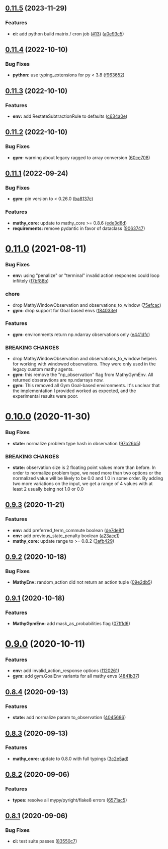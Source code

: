 ## [0.11.5](https://github.com/mathy/mathy_envs/compare/v0.11.4...v0.11.5) (2023-11-29)


### Features

* **ci:** add python build matrix / cron job ([#13](https://github.com/mathy/mathy_envs/issues/13)) ([a0e93c5](https://github.com/mathy/mathy_envs/commit/a0e93c567513456ad10578a91acacf08c601a770))

## [0.11.4](https://github.com/mathy/mathy_envs/compare/v0.11.3...v0.11.4) (2022-10-10)


### Bug Fixes

* **python:** use typing_extensions for py < 3.8 ([f963652](https://github.com/mathy/mathy_envs/commit/f9636522f71822ef17204988ad31ecf53cbba7bf))

## [0.11.3](https://github.com/mathy/mathy_envs/compare/v0.11.2...v0.11.3) (2022-10-10)


### Features

* **env:** add RestateSubtractionRule to defaults ([c634a0e](https://github.com/mathy/mathy_envs/commit/c634a0efd8c1977f43f65866d3066559106cfdc3))

## [0.11.2](https://github.com/mathy/mathy_envs/compare/v0.11.1...v0.11.2) (2022-10-10)


### Bug Fixes

* **gym:** warning about legacy ragged to array conversion ([60ce708](https://github.com/mathy/mathy_envs/commit/60ce708d37b0f81e45cb0578fe8ab10fe86833c0))

## [0.11.1](https://github.com/mathy/mathy_envs/compare/v0.11.0...v0.11.1) (2022-09-24)


### Bug Fixes

* **gym:** pin version to < 0.26.0 ([ba8137c](https://github.com/mathy/mathy_envs/commit/ba8137cf82f4310d8a57f221692960e1b8118546))


### Features

* **mathy_core:** update to mathy_core >= 0.8.6 ([ede3d8d](https://github.com/mathy/mathy_envs/commit/ede3d8d441116f7d0700261c0b3bb815877aa997))
* **requirements:** remove pydantic in favor of dataclass ([9063747](https://github.com/mathy/mathy_envs/commit/9063747de54f216b080484b84e930f375a3aff96))

# [0.11.0](https://github.com/mathy/mathy_envs/compare/v0.10.0...v0.11.0) (2021-08-11)


### Bug Fixes

* **env:** using "penalize" or "terminal" invalid action responses could loop infiitely ([f7bf88b](https://github.com/mathy/mathy_envs/commit/f7bf88bd42f6b58c0b76c34c240602aa5a57257e))


### chore

* drop MathyWindowObservation and observations_to_window ([75efcac](https://github.com/mathy/mathy_envs/commit/75efcac734051740b28825f166f4232e12b89cec))
* **gym:** drop support for Goal based envs ([f84033e](https://github.com/mathy/mathy_envs/commit/f84033e4159957f6600b9c7a77590d8b694e59e9))


### Features

* **gym:** environments return np.ndarray observations only ([e441dfc](https://github.com/mathy/mathy_envs/commit/e441dfccfea7011551efb3514ea468716e097255))


### BREAKING CHANGES

* drop MathyWindowObservation and observations_to_window helpers for working with windowed observations. They were only used in the legacy custom mathy agents.
* **gym:** this remove the "np_observation" flag from MathyGymEnv. All returned obseravtions are np.ndarrays now.
* **gym:** This removed all Gym Goal-based environments. It's unclear that the implementation I provided worked as expected, and the experimental results were poor.

# [0.10.0](https://github.com/mathy/mathy_envs/compare/v0.9.3...v0.10.0) (2020-11-30)


### Bug Fixes

* **state:** normalize problem type hash in observation ([97b26b5](https://github.com/mathy/mathy_envs/commit/97b26b5df7dc579fb045fcb5e359a7b1812531f6))


### BREAKING CHANGES

* **state:** observation size is 2 floating point values more than before. In order to normalize problem type, we need more than two options or the normalized value will be likely to be 0.0 and 1.0 in some order. By adding two more variations on the input, we get a range of 4 values with at least 2 usually being not 1.0 or 0.0

## [0.9.3](https://github.com/mathy/mathy_envs/compare/v0.9.2...v0.9.3) (2020-11-21)


### Features

* **env:** add preferred_term_commute boolean ([de7de8f](https://github.com/mathy/mathy_envs/commit/de7de8f562949cf145ff86dd63c9e1c9d434874a))
* **env:** add previous_state_penalty boolean ([a23ace1](https://github.com/mathy/mathy_envs/commit/a23ace1d72bfa2c632bb685656cea4256039c4ef))
* **mathy_core:** update range to >= 0.8.2 ([3afb429](https://github.com/mathy/mathy_envs/commit/3afb4299b714cff9ae26debf89d133058744a2ee))

## [0.9.2](https://github.com/mathy/mathy_envs/compare/v0.9.1...v0.9.2) (2020-10-18)


### Bug Fixes

* **MathyEnv:** random_action did not return an action tuple ([09e2db5](https://github.com/mathy/mathy_envs/commit/09e2db58a52f9ee84ff9abbd10bf6cbae11412c5))

## [0.9.1](https://github.com/mathy/mathy_envs/compare/v0.9.0...v0.9.1) (2020-10-18)


### Features

* **MathyGymEnv:** add mask_as_probabilities flag ([07fffd6](https://github.com/mathy/mathy_envs/commit/07fffd6bc810c6ad6cb7adacd2a97246e9e059cc))

# [0.9.0](https://github.com/mathy/mathy_envs/compare/v0.8.4...v0.9.0) (2020-10-11)


### Features

* **env:** add invalid_action_response options ([f120261](https://github.com/mathy/mathy_envs/commit/f120261c8a1f57584085f3b3dacafa2903678e17))
* **gym:** add gym.GoalEnv variants for all mathy envs ([4841b37](https://github.com/mathy/mathy_envs/commit/4841b37abba060539ffb63d134b483054980ae49))

## [0.8.4](https://github.com/mathy/mathy_envs/compare/v0.8.3...v0.8.4) (2020-09-13)


### Features

* **state:** add normalize param to_observation ([4045686](https://github.com/mathy/mathy_envs/commit/4045686fa8af571fc6b8869fb23cfa52a258f9c4))

## [0.8.3](https://github.com/mathy/mathy_envs/compare/v0.8.2...v0.8.3) (2020-09-13)


### Features

* **mathy_core:** update to 0.8.0 with full typings ([3c2e5ad](https://github.com/mathy/mathy_envs/commit/3c2e5adec624407d766ee2a3a409491cac51f98d))

## [0.8.2](https://github.com/mathy/mathy_envs/compare/v0.8.1...v0.8.2) (2020-09-06)


### Features

* **types:** resolve all mypy/pyright/flake8 errors ([6571ac5](https://github.com/mathy/mathy_envs/commit/6571ac5c5c6279beb1c2da27bd92607355502b25))

## [0.8.1](https://github.com/mathy/mathy_envs/compare/v0.8.0...v0.8.1) (2020-09-06)


### Bug Fixes

* **ci:** test suite passes ([83550c7](https://github.com/mathy/mathy_envs/commit/83550c7c3c660758ccaa01357bc362550a19ad1c))
